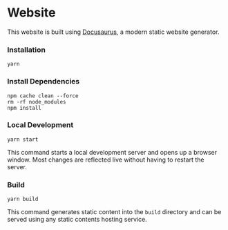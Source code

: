 # Website

This website is built using [Docusaurus](https://docusaurus.io/), a modern static website generator.

### Installation

```
yarn
```

### Install Dependencies

```
npm cache clean --force
rm -rf node_modules
npm install
```

### Local Development

```
yarn start
```

This command starts a local development server and opens up a browser window. Most changes are reflected live without having to restart the server.

### Build

```
yarn build
```

This command generates static content into the `build` directory and can be served using any static contents hosting service.
